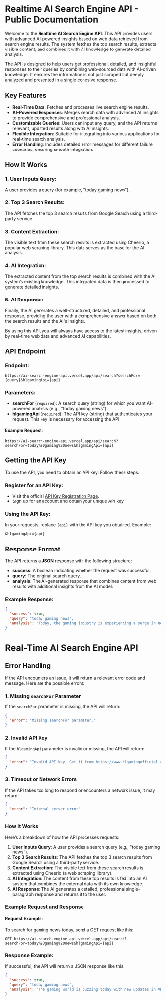 # Realtime AI Search Engine API - Public Documentation

Welcome to the **Realtime AI Search Engine API**. This API provides users with advanced AI-powered insights based on web data retrieved from search engine results. The system fetches the top search results, extracts visible content, and combines it with AI knowledge to generate detailed analysis.

The API is designed to help users get professional, detailed, and insightful responses to their queries by combining web-sourced data with AI-driven knowledge. It ensures the information is not just scraped but deeply analyzed and presented in a single cohesive response.

## Key Features
- **Real-Time Data**: Fetches and processes live search engine results.
- **AI-Powered Responses**: Merges search data with advanced AI insights to provide comprehensive and professional analysis.
- **Customizable Queries**: Users can input any query, and the API returns relevant, updated results along with AI insights.
- **Flexible Integration**: Suitable for integrating into various applications for real-time search analysis.
- **Error Handling**: Includes detailed error messages for different failure scenarios, ensuring smooth integration.

## How It Works

### 1. User Inputs Query:
   A user provides a query (for example, "today gaming news").

### 2. Top 3 Search Results:
   The API fetches the top 3 search results from Google Search using a third-party service.

### 3. Content Extraction:
   The visible text from these search results is extracted using Cheerio, a popular web scraping library. This data serves as the base for the AI analysis.

### 4. AI Integration:
   The extracted content from the top search results is combined with the AI system’s existing knowledge. This integrated data is then processed to generate detailed insights.

### 5. AI Response:
   Finally, the AI generates a well-structured, detailed, and professional response, providing the user with a comprehensive answer based on both the search results and the AI's insights.

By using this API, you will always have access to the latest insights, driven by real-time web data and advanced AI capabilities.

## **API Endpoint**

### **Endpoint:**
```
https://ai-search-engine-api.vercel.app/api/search?searchFor={query}&hlgamingApi={api}
```

### **Parameters:**

- **searchFor** (`required`): A search query (string) for which you want AI-powered analysis (e.g., "today gaming news").
- **hlgamingApi** (`required`): The API key (string) that authenticates your request. This key is necessary for accessing the API.

#### **Example Request:**

```plaintext
https://ai-search-engine-api.vercel.app/api/search?searchFor=today%20gaming%20news&hlgamingApi={api}
```
## **Getting the API Key**

To use the API, you need to obtain an API key. Follow these steps:

### **Register for an API Key:**
- Visit the official [API Key Registration Page](https://www.hlgamingofficial.com/p/api.html).
- Sign up for an account and obtain your unique API key.

### **Using the API Key:**
In your requests, replace `{api}` with the API key you obtained. Example:

```plaintext
&hlgamingApi={api}
```
## **Response Format**

The API returns a **JSON** response with the following structure:

- **success**: A boolean indicating whether the request was successful.
- **query**: The original search query.
- **analysis**: The AI-generated response that combines content from web results with additional insights from the AI model.

### **Example Response:**

```json
{
  "success": true,
  "query": "today gaming news",
  "analysis": "Today, the gaming industry is experiencing a surge in new releases and updates. Key trends include VR/AR integration, esports growth, and a focus on mobile gaming... [AI Insights & Relevant External Data]."
}
```
# Real-Time AI Search Engine API

## **Error Handling**

If the API encounters an issue, it will return a relevant error code and message. Here are the possible errors:

### **1. Missing `searchFor` Parameter**

If the `searchFor` parameter is missing, the API will return:

```json
{
  "error": "Missing searchFor parameter."
}
```
### **2. Invalid API Key**

If the `hlgamingApi` parameter is invalid or missing, the API will return:

```json
{
  "error": "Invalid API key. Get it from https://www.hlgamingofficial.com/p/api.html"
}
```
### **3. Timeout or Network Errors**

If the API takes too long to respond or encounters a network issue, it may return:

```json
{
  "error": "Internal server error"
}
```
### **How It Works**

Here’s a breakdown of how the API processes requests:

1. **User Inputs Query**: A user provides a search query (e.g., "today gaming news").
2. **Top 3 Search Results**: The API fetches the top 3 search results from Google Search using a third-party service.
3. **Content Extraction**: The visible text from these search results is extracted using Cheerio (a web scraping library).
4. **AI Integration**: The content from these top results is fed into an AI system that combines the external data with its own knowledge.
5. **AI Response**: The AI generates a detailed, professional single-paragraph response and returns it to the user.

### **Example Request and Response**

#### Request Example:

To search for gaming news today, send a GET request like this:

```plaintext
GET https://ai-search-engine-api.vercel.app/api/search?searchFor=today%20gaming%20news&hlgamingApi={api}
```
### **Response Example:**

If successful, the API will return a JSON response like this:

```json
{
  "success": true,
  "query": "today gaming news",
  "analysis": "The gaming world is buzzing today with new updates in VR technology, the rise of esports, and the expansion of mobile games. Game developers are focusing on immersive experiences, leveraging augmented reality and virtual reality for an even more engaging experience..."
}
```
